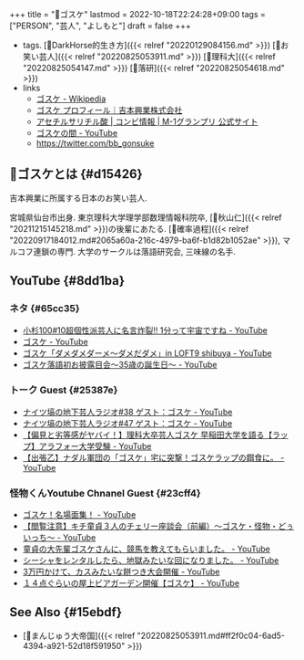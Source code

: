 +++
title = "👨ゴスケ"
lastmod = 2022-10-18T22:24:28+09:00
tags = ["PERSON", "芸人", "よしもと"]
draft = false
+++

-   tags. [🔖DarkHorse的生き方]({{< relref "20220129084156.md" >}}) [🔖お笑い芸人]({{< relref "20220825053911.md" >}}) [🔖理科大]({{< relref "20220825054147.md" >}}) [🔖落研]({{< relref "20220825054618.md" >}})
-   links
    -   [ゴスケ - Wikipedia](https://ja.wikipedia.org/wiki/%E3%82%B4%E3%82%B9%E3%82%B1)
    -   [ゴスケ プロフィール｜吉本興業株式会社](https://profile.yoshimoto.co.jp/talent/detail?id=7282)
    -   [アセチルサリチル酸 | コンビ情報 | M-1グランプリ 公式サイト](https://www.m-1gp.com/combi/1910.html)
    -   [ゴスケの間 - YouTube](https://www.youtube.com/channel/UCMgcJy3KaMpjF4l9sjR4YwA)
    -   <https://twitter.com/bb_gonsuke>


## 📝ゴスケとは {#d15426}

吉本興業に所属する日本のお笑い芸人.

宮城県仙台市出身. 東京理科大学理学部数理情報科院卒, [👨秋山仁]({{< relref "20211215145218.md" >}})の後輩にあたる. [📝確率過程]({{< relref "20220917184012.md#2065a60a-216c-4979-ba6f-b1d82b1052ae" >}}), マルコフ連鎖の専門. 大学のサークルは落語研究会, 三味線の名手.


## YouTube {#8dd1ba}


### ネタ {#65cc35}

-   [小杉100#10超個性派芸人に名言炸裂‼ 1分って宇宙ですね - YouTube](https://www.youtube.com/watch?v=tLtmFKfMrJI)
-   [ゴスケ - YouTube](https://www.youtube.com/watch?v=rjkn4Y9IQ3c)
-   [ゴスケ「ダメダメダーメ〜ダメだダメ」in LOFT9 shibuya - YouTube](https://www.youtube.com/watch?v=sXdjpsWL93M)
-   [ゴスケ落語初お披露目会〜35歳の誕生日〜 - YouTube](https://www.youtube.com/watch?v=aUEFuRHf7bs)


### トーク Guest {#25387e}

-   [ナイツ塙の地下芸人ラジオ#38 ゲスト：ゴスケ - YouTube](https://www.youtube.com/watch?v=4QiVlnuQ2OY)
-   [ナイツ塙の地下芸人ラジオ#47 ゲスト：ゴスケ - YouTube](https://www.youtube.com/watch?v=YWrlPlDWETE&t=2615s)
-   [【偏見と劣等感がヤバイ！】理科大卒芸人ゴスケ 早稲田大学を語る【ラップ】アラフォー大学受験 - YouTube](https://www.youtube.com/watch?v=J49DskPuDCc)
-   [【出張乙】ナダル軍団の「ゴスケ」宅に突撃！ゴスケラップの餌食に。 - YouTube](https://www.youtube.com/watch?v=Vphr7WicslI)


### 怪物くんYoutube Chnanel Guest {#23cff4}

-   [ゴスケ！名場面集！ - YouTube](https://www.youtube.com/watch?v=rggNpvqfZbw)
-   [【閲覧注意】キチ童貞３人のチェリー座談会（前編）～ゴスケ・怪物・どぅいっち～ - YouTube](https://www.youtube.com/watch?v=SFL_hJXI1ZM&t=3s)
-   [童貞の大先輩ゴスケさんに、競馬を教えてもらいました。 - YouTube](https://www.youtube.com/watch?v=DDekqqc_Kr4&t=0s)
-   [シーシャをレンタルしたら、地獄みたいな回になりました。 - YouTube](https://www.youtube.com/watch?v=9AlrPwBzvxM)
-   [3万円かけて、カスみたいな餅つき大会開催 - YouTube](https://www.youtube.com/watch?v=WxnsMPcp3gc)
-   [１４点ぐらいの屋上ビアガーデン開催【ゴスケ】 - YouTube](https://www.youtube.com/watch?v=vKPN1O7jKDI&t=27s)


## See Also {#15ebdf}

-   [📝まんじゅう大帝国]({{< relref "20220825053911.md#ff2f0c04-6ad5-4394-a921-52d18f591950" >}})
